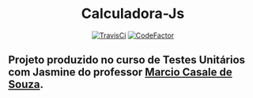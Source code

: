 <p align="center"><h1 align="center">Calculadora-Js</h1></p>
<p align="center"><a href="https://travis-ci.org/github/ViniciusCastroS/calculadora-js"><img src="https://travis-ci.org/ViniciusCastroS/calculadora-js.svg?branch=master" alt="TravisCi" /></a>
<a href="https://www.codefactor.io/repository/github/viniciuscastros/calculadora-js"><img src="https://www.codefactor.io/repository/github/viniciuscastros/calculadora-js/badge" alt="CodeFactor" /></a>

## Projeto produzido no curso de Testes Unitários com Jasmine do professor [Marcio Casale de Souza](https://github.com/m4rciosouza).

